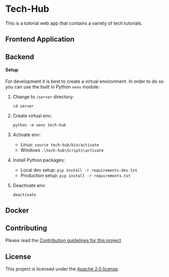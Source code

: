 # Tech-Hub

This is a tutorial web app that contains a variety of tech tutorials.

## Frontend Application



## Backend

#### Setup
For development it is best to create a virtual environment. In order to do so you can use the built in Python `venv` module:

1. Change to `/server` directory: 
    ```
    cd server
    ``` 

2. Create virtual env: 
    ```
    python -m venv tech-hub
    ```

3. Activate env:
    - Linux: `source tech-hub/bin/activate`
    - Windows `.\tech-hub\Scripts\activate`

4. Install Python packages:

    - Local dev setup: `pip install -r requirements-dev.txt`
    - Production setup: `pip install -r requirements.txt`

5. Deactivate env:
    ```
    deactivate
    ```

## Docker



## Contributing

Please read the [Contribution guidelines for this project](docs/CONTRIBUTING.md)

## License

This project is licensed under the [Apache 2.0 license](LICENSE).